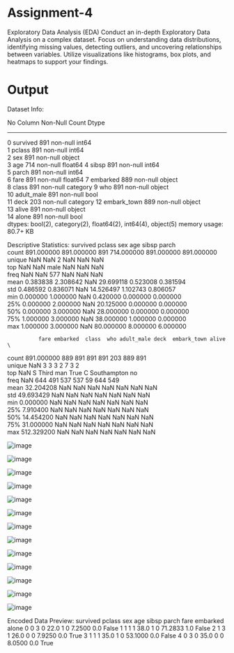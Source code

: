 # Assignment-4
Exploratory Data Analysis (EDA) Conduct an in-depth Exploratory Data Analysis on a complex dataset. Focus on understanding data distributions, identifying missing values, detecting outliers, and uncovering relationships between variables. Utilize visualizations like histograms, box plots, and heatmaps to support your findings.


# Output

Dataset Info:

 No   Column       Non-Null Count  Dtype   
---  ------       --------------  -----   
 0   survived     891 non-null    int64   
 1   pclass       891 non-null    int64   
 2   sex          891 non-null    object  
 3   age          714 non-null    float64 
 4   sibsp        891 non-null    int64   
 5   parch        891 non-null    int64   
 6   fare         891 non-null    float64 
 7   embarked     889 non-null    object  
 8   class        891 non-null    category
 9   who          891 non-null    object  
 10  adult_male   891 non-null    bool    
 11  deck         203 non-null    category
 12  embark_town  889 non-null    object  
 13  alive        891 non-null    object  
 14  alone        891 non-null    bool    
dtypes: bool(2), category(2), float64(2), int64(4), object(5)
memory usage: 80.7+ KB

Descriptive Statistics:
          survived      pclass   sex         age       sibsp       parch  \
count   891.000000  891.000000   891  714.000000  891.000000  891.000000   
unique         NaN         NaN     2         NaN         NaN         NaN   
top            NaN         NaN  male         NaN         NaN         NaN   
freq           NaN         NaN   577         NaN         NaN         NaN   
mean      0.383838    2.308642   NaN   29.699118    0.523008    0.381594   
std       0.486592    0.836071   NaN   14.526497    1.102743    0.806057   
min       0.000000    1.000000   NaN    0.420000    0.000000    0.000000   
25%       0.000000    2.000000   NaN   20.125000    0.000000    0.000000   
50%       0.000000    3.000000   NaN   28.000000    0.000000    0.000000   
75%       1.000000    3.000000   NaN   38.000000    1.000000    0.000000   
max       1.000000    3.000000   NaN   80.000000    8.000000    6.000000   

              fare embarked  class  who adult_male deck  embark_town alive  \
count   891.000000      889    891  891        891  203          889   891   
unique         NaN        3      3    3          2    7            3     2   
top            NaN        S  Third  man       True    C  Southampton    no   
freq           NaN      644    491  537        537   59          644   549   
mean     32.204208      NaN    NaN  NaN        NaN  NaN          NaN   NaN   
std      49.693429      NaN    NaN  NaN        NaN  NaN          NaN   NaN   
min       0.000000      NaN    NaN  NaN        NaN  NaN          NaN   NaN   
25%       7.910400      NaN    NaN  NaN        NaN  NaN          NaN   NaN   
50%      14.454200      NaN    NaN  NaN        NaN  NaN          NaN   NaN   
75%      31.000000      NaN    NaN  NaN        NaN  NaN          NaN   NaN   
max     512.329200      NaN    NaN  NaN        NaN  NaN          NaN   NaN   


![image](https://github.com/user-attachments/assets/fd9aad5a-da29-4f97-9159-678d71aff56f)

![image](https://github.com/user-attachments/assets/d4fc07cc-bdd8-4643-ad2b-88429b8ba90a)

![image](https://github.com/user-attachments/assets/0e0c5460-3682-4a8c-80b1-94c63a97537b)

![image](https://github.com/user-attachments/assets/9b2b9679-ab78-40bd-91bc-5353c77e564f)

![image](https://github.com/user-attachments/assets/7f989814-26d9-49e4-aff0-e9b1cac05da0)

![image](https://github.com/user-attachments/assets/a63be8f4-3711-48db-a4a4-ac7ee9482766)

![image](https://github.com/user-attachments/assets/7390db31-cef9-46c9-98f5-3eb2f3ea959e)

![image](https://github.com/user-attachments/assets/fef83d8f-19d3-4bb5-aa41-69dfa383dc40)

![image](https://github.com/user-attachments/assets/aa1ec1db-e325-4851-85b3-cac87fd6d81b)

![image](https://github.com/user-attachments/assets/a3006921-25f8-4bfe-bb1e-28bf1202a1ba)

![image](https://github.com/user-attachments/assets/71c5d018-cd95-4d73-b58d-9a50e6175356)

![image](https://github.com/user-attachments/assets/5bc5c926-82de-4da0-bdb2-4c689b644649)

![image](https://github.com/user-attachments/assets/06d07ec0-19f0-4d75-b841-9eb0d19509c1)


Encoded Data Preview:
   survived  pclass  sex   age  sibsp  parch     fare  embarked  alone
0         0       3    0  22.0      1      0   7.2500       0.0  False
1         1       1    1  38.0      1      0  71.2833       1.0  False
2         1       3    1  26.0      0      0   7.9250       0.0   True
3         1       1    1  35.0      1      0  53.1000       0.0  False
4         0       3    0  35.0      0      0   8.0500       0.0   True
